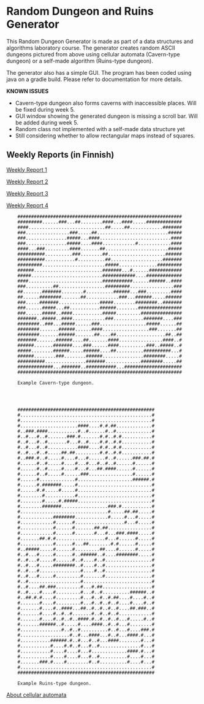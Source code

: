 # Random Dungeon and Ruins Generator

This Random Dungeon Generator is made as part of a data structures and algorithms laboratory course. The generator creates random ASCII dungeons pictured from above using cellular automata (Cavern-type dungeon) or a self-made algorithm (Ruins-type dungeon).

The generator also has a simple GUI. The program has been coded using java on a gradle build. Please refer to documentation for more details.

**KNOWN ISSUES**

* Cavern-type dungeon also forms caverns with inaccessible places. Will be fixed during week 5.
* GUI window showing the generated dungeon is missing a scroll bar. Will be added during week 5.
* Random class not implemented with a self-made data structure yet
* Still considering whether to allow rectangular maps instead of squares.


## Weekly Reports (in Finnish)

[Weekly Report 1](https://github.com/lauriap/random-dungeons/blob/master/documentation/viikkoraportti_1.md)

[Weekly Report 2](https://github.com/lauriap/random-dungeons/blob/master/documentation/viikkoraportti_2.md)

[Weekly Report 3](https://github.com/lauriap/random-dungeons/blob/master/documentation/viikkoraportti_3.md)

[Weekly Report 4](https://github.com/lauriap/random-dungeons/blob/master/documentation/viikkoraportti_4.md)



		############################################################
		#########......###...##........####...####.....#############
		####............................##.....##............#######
		###................###.....##..........................#####
		###...............#####...####..........................####
		###...............#####....####............#............####
		####...###.........####.......##.......................#####
		##########..........###........##.....................######
		##########...........#..........##...................#######
		#########.......................#####..............#########
		######.........................#######...#......############
		#####..........................############....#############
		####...........................###########......######..####
		###..........##.................#########................###
		##.......#######........#..........######...###.........####
		##......########.......##............###...######.....######
		###.....#######...............#####........########..#######
		###......#####...##...........######........################
		###......#####..####...........#####.........###############
		#######..#####..####............###...........#######....###
		########..###...#####......###.................#####......##
		########.......######......####.................###.......##
		########.......######.......##....##..................##..##
		#######.......######....##.......####................####..#
		######.......#######....###......####..........###..#####..#
		#####........######.....######....##..........##########...#
		######........###........######...............########.....#
		##########...............#######.............########.....##
		#############...#######..###########...#####################
		############################################################  
		
		Example Cavern-type dungeon.




		##################################################
		#................................................#
		#................................................#
		#.....................####....#.#.##.............#
		#..###.####...........#..#......#..#.............#
		#..#...#..#.......###.#.......#.#..#.#...........#
		#..#...#..#.......#...#..#....#.#..#.#...........#
		#..#...#..#...........####....#.#..#.#...........#
		#..#...#..#.....##.##.........#.#..#.#...........#
		#..###.#..#.....#....#...#......#..#......###.##.#
		#......#..#.....#....#...#...#..#..#......#......#
		#......#..#.....#....#...#...##.####......#......#
		#......#..#.....#......###................#......#
		#......#.............#....................######.#
		#......#.#######.....#...........................#
		#......#.#.....#.....#...........................#
		#........#...........#...........................#
		#........#.....#.#####...........................#
		#........#######.................###.#...........#
		#................................#.....##.##.....#
		#............########............#.....#...#.....#
		#............#......#..................#...#.....#
		#............#......#.......##.##................#
		#............#......#.......#...#...###.####.....#
		#.......##.#.#..................#...#......#.....#
		#............#......#...##........#.#......#.....#
		#..#####.....#......#.........##....#......#.....#
		#..#...#.....#......#..######..#....########.....#
		#..#...#.....#......#..#....#..#.................#
		#..#...#.....########..#....#..#.................#
		#..#...#...............#....#..#.................#
		#..#...#.....#.........#.......#.................#
		#..#...................#.........................#
		#..#....##.###.........#...#.##..................#
		#..#....#....#.........#...#..#..........######..#
		#..##.#.#....#.........#...#..#..#.##....#....#..#
		#.......#....#.........#...#..#..#..#....#....#..#
		#.......#....#..####...##..#..#..#..#....##.###..#
		#.......#....#..#..#.......#..#..#..#............#
		#.......#....#..#..#..####.#..#..#..#...#.....#..#
		#.......######..#.....#....####..#..#...#........#
		#...............#..#..#..........#..#...#....###.#
		#..................#..#...####...#..#...####.#...#
		#...........######.#..#...#..#...####........#...#
		#...........#....#.#..#...#..#...............#...#
		#...........#....#....#...#.............####.#...#
		#...........#....#....#...#..#..........#....#...#
		#.......###.#....#........#..#..........#....#...#
		#................................................#
		##################################################

		Example Ruins-type dungeon.




[About cellular automata](http://www.roguebasin.com/index.php?title=Cellular_Automata_Method_for_Generating_Random_Cave-Like_Levels)



